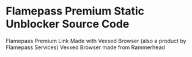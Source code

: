 # Flamepass Premium Static Unblocker Source Code

Flamepass Premium Link
Made with Vexxed Browser (also a product by Flamepass Services)
Vexxed Browser made from Rammerhead

